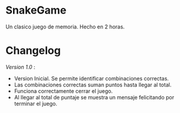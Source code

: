 # SnakeGame
Un clasico juego de memoria. Hecho en 2 horas.

# Changelog
*Version 1.0* : 
- Version Inicial. Se permite identificar combinaciones correctas.
- Las combinaciones correctas suman puntos hasta llegar al total.
- Funciona correctamente cerrar el juego.
- Al llegar al total de puntaje se muestra un mensaje felicitando por terminar el juego.